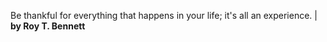 Be thankful for everything that happens in your life; it's all an experience. | **by Roy T. Bennett**